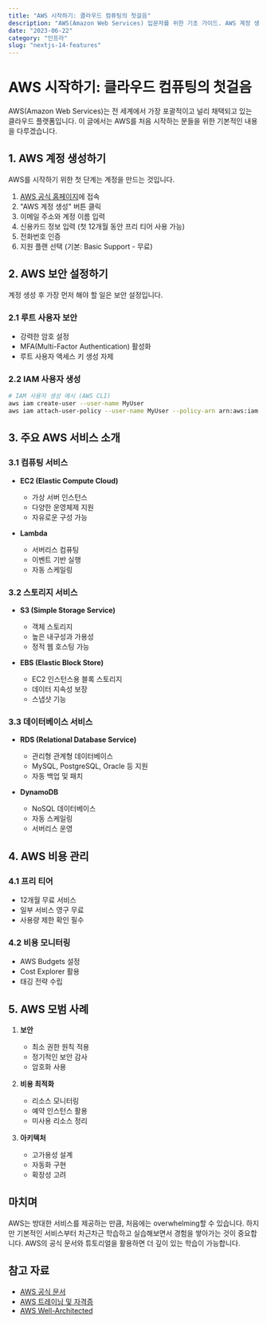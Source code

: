 ```yaml
---
title: "AWS 시작하기: 클라우드 컴퓨팅의 첫걸음"
description: "AWS(Amazon Web Services) 입문자를 위한 기초 가이드. AWS 계정 생성부터 주요 서비스 소개까지 알아봅니다."
date: "2023-06-22"
category: "인프라"
slug: "nextjs-14-features"
---
```


# AWS 시작하기: 클라우드 컴퓨팅의 첫걸음

AWS(Amazon Web Services)는 전 세계에서 가장 포괄적이고 널리 채택되고 있는 클라우드 플랫폼입니다. 이 글에서는 AWS를 처음 시작하는 분들을 위한 기본적인 내용을 다루겠습니다.

## 1. AWS 계정 생성하기

AWS를 시작하기 위한 첫 단계는 계정을 만드는 것입니다.

1. [AWS 공식 홈페이지](https://aws.amazon.com)에 접속
2. "AWS 계정 생성" 버튼 클릭
3. 이메일 주소와 계정 이름 입력
4. 신용카드 정보 입력 (첫 12개월 동안 프리 티어 사용 가능)
5. 전화번호 인증
6. 지원 플랜 선택 (기본: Basic Support - 무료)

## 2. AWS 보안 설정하기

계정 생성 후 가장 먼저 해야 할 일은 보안 설정입니다.

### 2.1 루트 사용자 보안

- 강력한 암호 설정
- MFA(Multi-Factor Authentication) 활성화
- 루트 사용자 액세스 키 생성 자제

### 2.2 IAM 사용자 생성

```bash
# IAM 사용자 생성 예시 (AWS CLI)
aws iam create-user --user-name MyUser
aws iam attach-user-policy --user-name MyUser --policy-arn arn:aws:iam::aws:policy/AdministratorAccess
```

## 3. 주요 AWS 서비스 소개

### 3.1 컴퓨팅 서비스

- **EC2 (Elastic Compute Cloud)**
  - 가상 서버 인스턴스
  - 다양한 운영체제 지원
  - 자유로운 구성 가능

- **Lambda**
  - 서버리스 컴퓨팅
  - 이벤트 기반 실행
  - 자동 스케일링

### 3.2 스토리지 서비스

- **S3 (Simple Storage Service)**
  - 객체 스토리지
  - 높은 내구성과 가용성
  - 정적 웹 호스팅 가능

- **EBS (Elastic Block Store)**
  - EC2 인스턴스용 블록 스토리지
  - 데이터 지속성 보장
  - 스냅샷 기능

### 3.3 데이터베이스 서비스

- **RDS (Relational Database Service)**
  - 관리형 관계형 데이터베이스
  - MySQL, PostgreSQL, Oracle 등 지원
  - 자동 백업 및 패치

- **DynamoDB**
  - NoSQL 데이터베이스
  - 자동 스케일링
  - 서버리스 운영

## 4. AWS 비용 관리

### 4.1 프리 티어

- 12개월 무료 서비스
- 일부 서비스 영구 무료
- 사용량 제한 확인 필수

### 4.2 비용 모니터링

- AWS Budgets 설정
- Cost Explorer 활용
- 태깅 전략 수립

## 5. AWS 모범 사례

1. **보안**
   - 최소 권한 원칙 적용
   - 정기적인 보안 감사
   - 암호화 사용

2. **비용 최적화**
   - 리소스 모니터링
   - 예약 인스턴스 활용
   - 미사용 리소스 정리

3. **아키텍처**
   - 고가용성 설계
   - 자동화 구현
   - 확장성 고려

## 마치며

AWS는 방대한 서비스를 제공하는 만큼, 처음에는 overwhelming할 수 있습니다. 하지만 기본적인 서비스부터 차근차근 학습하고 실습해보면서 경험을 쌓아가는 것이 중요합니다. AWS의 공식 문서와 튜토리얼을 활용하면 더 깊이 있는 학습이 가능합니다.

## 참고 자료

- [AWS 공식 문서](https://docs.aws.amazon.com)
- [AWS 트레이닝 및 자격증](https://aws.amazon.com/training/)
- [AWS Well-Architected](https://aws.amazon.com/architecture/well-architected/) 